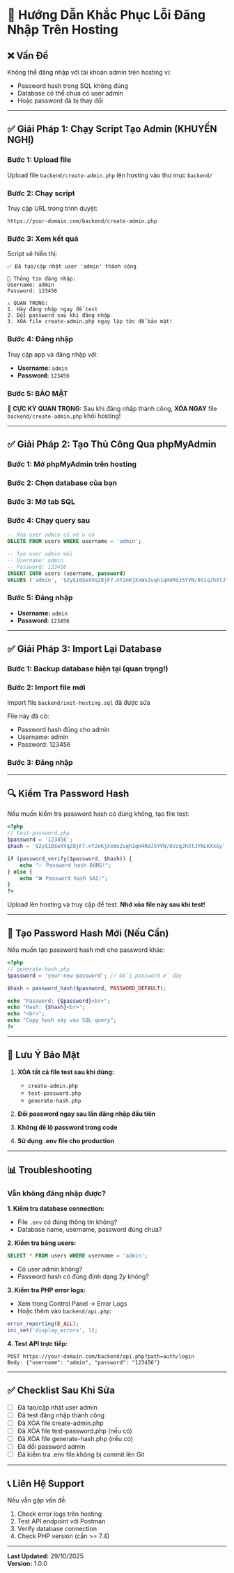 # 🔧 Hướng Dẫn Khắc Phục Lỗi Đăng Nhập Trên Hosting

## ❌ Vấn Đề

Không thể đăng nhập với tài khoản admin trên hosting vì:

- Password hash trong SQL không đúng
- Database có thể chưa có user admin
- Hoặc password đã bị thay đổi

---

## ✅ Giải Pháp 1: Chạy Script Tạo Admin (KHUYẾN NGHỊ)

### Bước 1: Upload file

Upload file `backend/create-admin.php` lên hosting vào thư mục `backend/`

### Bước 2: Chạy script

Truy cập URL trong trình duyệt:

```
https://your-domain.com/backend/create-admin.php
```

### Bước 3: Xem kết quả

Script sẽ hiển thị:

```
✅ Đã tạo/cập nhật user 'admin' thành công

📝 Thông tin đăng nhập:
Username: admin
Password: 123456

⚠️ QUAN TRỌNG:
1. Hãy đăng nhập ngay để test
2. Đổi password sau khi đăng nhập
3. XÓA file create-admin.php ngay lập tức để bảo mật!
```

### Bước 4: Đăng nhập

Truy cập app và đăng nhập với:

- **Username:** `admin`
- **Password:** `123456`

### Bước 5: BẢO MẬT

**🔴 CỰC KỲ QUAN TRỌNG:**
Sau khi đăng nhập thành công, **XÓA NGAY** file `backend/create-admin.php` khỏi hosting!

---

## ✅ Giải Pháp 2: Tạo Thủ Công Qua phpMyAdmin

### Bước 1: Mở phpMyAdmin trên hosting

### Bước 2: Chọn database của bạn

### Bước 3: Mở tab SQL

### Bước 4: Chạy query sau

```sql
-- Xóa user admin cũ nếu có
DELETE FROM users WHERE username = 'admin';

-- Tạo user admin mới
-- Username: admin
-- Password: 123456
INSERT INTO users (username, password)
VALUES ('admin', '$2y$10$eXVqZ8jF7.nY2nKjXxWxZuqh1qH4RdJ5YVN/8VzqJhXtJYNLKXxGy');
```

### Bước 5: Đăng nhập

- **Username:** `admin`
- **Password:** `123456`

---

## ✅ Giải Pháp 3: Import Lại Database

### Bước 1: Backup database hiện tại (quan trọng!)

### Bước 2: Import file mới

Import file `backend/init-hosting.sql` đã được sửa

File này đã có:

- Password hash đúng cho admin
- Username: admin
- Password: 123456

### Bước 3: Đăng nhập

---

## 🔍 Kiểm Tra Password Hash

Nếu muốn kiểm tra password hash có đúng không, tạo file test:

```php
<?php
// test-password.php
$password = '123456';
$hash = '$2y$10$eXVqZ8jF7.nY2nKjXxWxZuqh1qH4RdJ5YVN/8VzqJhXtJYNLKXxGy';

if (password_verify($password, $hash)) {
    echo "✅ Password hash ĐÚNG!";
} else {
    echo "❌ Password hash SAI!";
}
?>
```

Upload lên hosting và truy cập để test.
**Nhớ xóa file này sau khi test!**

---

## 📝 Tạo Password Hash Mới (Nếu Cần)

Nếu muốn tạo password hash mới cho password khác:

```php
<?php
// generate-hash.php
$password = 'your-new-password'; // Đổi password ở đây

$hash = password_hash($password, PASSWORD_DEFAULT);

echo "Password: {$password}<br>";
echo "Hash: {$hash}<br>";
echo "<br>";
echo "Copy hash này vào SQL query";
?>
```

---

## 🚨 Lưu Ý Bảo Mật

1. **XÓA tất cả file test sau khi dùng:**

   - `create-admin.php`
   - `test-password.php`
   - `generate-hash.php`

2. **Đổi password ngay sau lần đăng nhập đầu tiên**

3. **Không để lộ password trong code**

4. **Sử dụng .env file cho production**

---

## 📊 Troubleshooting

### Vẫn không đăng nhập được?

**1. Kiểm tra database connection:**

- File `.env` có đúng thông tin không?
- Database name, username, password đúng chưa?

**2. Kiểm tra bảng users:**

```sql
SELECT * FROM users WHERE username = 'admin';
```

- Có user admin không?
- Password hash có đúng định dạng $2y$ không?

**3. Kiểm tra PHP error logs:**

- Xem trong Control Panel → Error Logs
- Hoặc thêm vào `backend/api.php`:

```php
error_reporting(E_ALL);
ini_set('display_errors', 1);
```

**4. Test API trực tiếp:**

```
POST https://your-domain.com/backend/api.php?path=auth/login
Body: {"username": "admin", "password": "123456"}
```

---

## ✅ Checklist Sau Khi Sửa

- [ ] Đã tạo/cập nhật user admin
- [ ] Đã test đăng nhập thành công
- [ ] Đã XÓA file create-admin.php
- [ ] Đã XÓA file test-password.php (nếu có)
- [ ] Đã XÓA file generate-hash.php (nếu có)
- [ ] Đã đổi password admin
- [ ] Đã kiểm tra .env file không bị commit lên Git

---

## 📞 Liên Hệ Support

Nếu vẫn gặp vấn đề:

1. Check error logs trên hosting
2. Test API endpoint với Postman
3. Verify database connection
4. Check PHP version (cần >= 7.4)

---

**Last Updated:** 29/10/2025  
**Version:** 1.0.0
